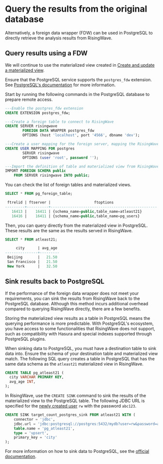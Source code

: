 # Query the results from the original database

Alternatively, a foreign data wrapper (FDW) can be used in PostgreSQL to directly retrieve the analysis results from RisingWave. 

## Query results using a FDW 

We will continue to use the materialized view created in [Create and update a materialized view](001-create-mv-offload-analytics.md#create-and-update-a-materialized-view). 

Ensure that the PostgreSQL service supports the `postgres_fdw` extension. See [PostgreSQL's documentation](https://www.postgresql.org/docs/current/postgres-fdw.html) for more information. 

Start by running the following commands in the PostgreSQL database to prepare remote access. 

```sql
---Enable the postgres_fdw extension
CREATE EXTENSION postgres_fdw;

---Create a foreign table to connect to RisingWave
CREATE SERVER risingwave
        FOREIGN DATA WRAPPER postgres_fdw
        OPTIONS (host 'localhost', port '4566', dbname 'dev');

---Create a user mapping for the foreign server, mapping the RisingWave's user `root` to the PostgreSQL's user `postgres`
CREATE USER MAPPING FOR postgres
        SERVER risingwave
        OPTIONS (user 'root', password '');

---Import the definition of table and materialized view from RisingWave.
IMPORT FOREIGN SCHEMA public
    FROM SERVER risingwave INTO public;
```

You can check the list of foreign tables and materialized views.

```sql
SELECT * FROM pg_foreign_table;

 ftrelid | ftserver |                    ftoptions
---------+----------+-------------------------------------------------
   16413 |    16411 | {schema_name=public,table_name=atleast21}
   16416 |    16411 | {schema_name=public,table_name=pg_users}
```

Then, you can query directly from the materialized view in PostgreSQL. These results are the same as the results served in RisingWave.

```sql
SELECT * FROM atleast21;

     city      | avg_age 
---------------+---------
 Beijing       |   21.50
 San Francisco |   21.50
 New York      |   32.50
```

## Sink results back to PostgreSQL

If the performance of the foreign data wrapper does not meet your requirements, you can sink the results from RisingWave back to the PostgreSQL database. Although this method incurs additional overhead compared to querying RisingWave directly, there are a few benefits.

Storing the materialized view results as a table in PostgreSQL means the querying performance is more predictable. With PostgreSQL's ecosystem, you have access to some functionalities that RisingWave does not support, such as compatibility with Hasura and special indexes supported through PostgreSQL plugins.

When sinking data to PostgreSQL, you must have a destination table to sink data into. Ensure the schema of your destination table and materialized view match. The following SQL query creates a table in PostgreSQL that has the same data schema as the `atleast21` materialized view in RisingWave.

```sql
CREATE TABLE pg_atleast21 (
  city VARCHAR PRIMARY KEY,
  avg_age INT,
);
```

In RisingWave, use the `CREATE SINK` command to sink the results of the materialized view to the PostgreSQL table. The following JDBC URL is specified for the [newly created user](../../00-get-started/00-install-kafka-pg-rw.md#optional-create-a-database-user) `rw` with the password `abc123`.

```sql
CREATE SINK target_count_postgres_sink FROM atleast21 WITH (
    connector = 'jdbc',
    jdbc.url = 'jdbc:postgresql://postgres:5432/mydb?user=rw&password=abc123',
    table.name = 'pg_atleast21',
    type = 'upsert',
    primary_key = 'city'
);
```

For more information on how to sink data to PostgreSQL, see the [official documentation](https://docs.risingwave.com/docs/current/sink-to-postgres/).

